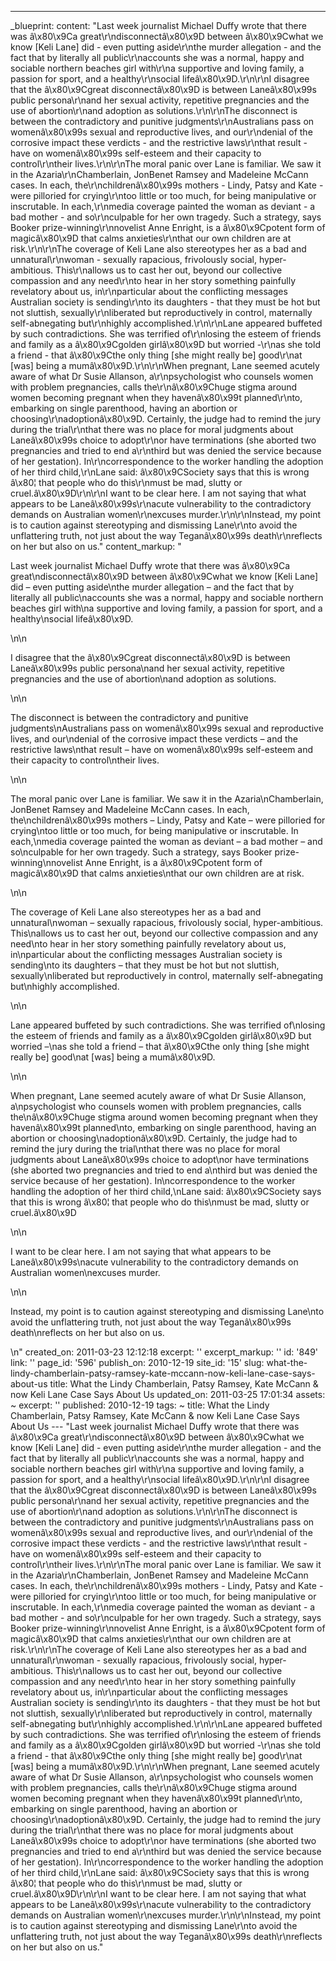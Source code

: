 ---
_blueprint:
  content: "Last week journalist Michael Duffy wrote that there was â\x80\x9Ca great\r\ndisconnectâ\x80\x9D
    between â\x80\x9Cwhat we know [Keli Lane] did - even putting aside\r\nthe murder
    allegation - and the fact that by literally all public\r\naccounts she was a normal,
    happy and sociable northern beaches girl with\r\na supportive and loving family,
    a passion for sport, and a healthy\r\nsocial lifeâ\x80\x9D.\r\n\r\nI disagree
    that the â\x80\x9Cgreat disconnectâ\x80\x9D is between Laneâ\x80\x99s public persona\r\nand
    her sexual activity, repetitive pregnancies and the use of abortion\r\nand adoption
    as solutions.\r\n\r\nThe disconnect is between the contradictory and punitive
    judgments\r\nAustralians pass on womenâ\x80\x99s sexual and reproductive lives,
    and our\r\ndenial of the corrosive impact these verdicts - and the restrictive
    laws\r\nthat result - have on womenâ\x80\x99s self-esteem and their capacity to
    control\r\ntheir lives.\r\n\r\nThe moral panic over Lane is familiar. We saw it
    in the Azaria\r\nChamberlain, JonBenet Ramsey and Madeleine McCann cases. In each,
    the\r\nchildrenâ\x80\x99s mothers - Lindy, Patsy and Kate - were pilloried for
    crying\r\ntoo little or too much, for being manipulative or inscrutable. In each,\r\nmedia
    coverage painted the woman as deviant - a bad mother - and so\r\nculpable for
    her own tragedy. Such a strategy, says Booker prize-winning\r\nnovelist Anne Enright,
    is a â\x80\x9Cpotent form of magicâ\x80\x9D that calms anxieties\r\nthat our own
    children are at risk.\r\n\r\nThe coverage of Keli Lane also stereotypes her as
    a bad and unnatural\r\nwoman - sexually rapacious, frivolously social, hyper-ambitious.
    This\r\nallows us to cast her out, beyond our collective compassion and any need\r\nto
    hear in her story something painfully revelatory about us, in\r\nparticular about
    the conflicting messages Australian society is sending\r\nto its daughters - that
    they must be hot but not sluttish, sexually\r\nliberated but reproductively in
    control, maternally self-abnegating but\r\nhighly accomplished.\r\n\r\nLane appeared
    buffeted by such contradictions. She was terrified of\r\nlosing the esteem of
    friends and family as a â\x80\x9Cgolden girlâ\x80\x9D but worried -\r\nas she
    told a friend - that â\x80\x9Cthe only thing [she might really be] good\r\nat
    [was] being a mumâ\x80\x9D.\r\n\r\nWhen pregnant, Lane seemed acutely aware of
    what Dr Susie Allanson, a\r\npsychologist who counsels women with problem pregnancies,
    calls the\r\nâ\x80\x9Chuge stigma around women becoming pregnant when they havenâ\x80\x99t
    planned\r\nto, embarking on single parenthood, having an abortion or choosing\r\nadoptionâ\x80\x9D.
    Certainly, the judge had to remind the jury during the trial\r\nthat there was
    no place for moral judgments about Laneâ\x80\x99s choice to adopt\r\nor have terminations
    (she aborted two pregnancies and tried to end a\r\nthird but was denied the service
    because of her gestation). In\r\ncorrespondence to the worker handling the adoption
    of her third child,\r\nLane said: â\x80\x9CSociety says that this is wrong â\x80¦
    that people who do this\r\nmust be mad, slutty or cruel.â\x80\x9D\r\n\r\nI want
    to be clear here. I am not saying that what appears to be Laneâ\x80\x99s\r\nacute
    vulnerability to the contradictory demands on Australian women\r\nexcuses murder.\r\n\r\nInstead,
    my point is to caution against stereotyping and dismissing Lane\r\nto avoid the
    unflattering truth, not just about the way Teganâ\x80\x99s death\r\nreflects on
    her but also on us."
  content_markup: "<p>Last week journalist Michael Duffy wrote that there was â\x80\x9Ca
    great\ndisconnectâ\x80\x9D between â\x80\x9Cwhat we know [Keli Lane] did &ndash;
    even putting aside\nthe murder allegation &ndash; and the fact that by literally
    all public\naccounts she was a normal, happy and sociable northern beaches girl
    with\na supportive and loving family, a passion for sport, and a healthy\nsocial
    lifeâ\x80\x9D.</p>\n\n<p>I disagree that the â\x80\x9Cgreat disconnectâ\x80\x9D
    is between Laneâ\x80\x99s public persona\nand her sexual activity, repetitive
    pregnancies and the use of abortion\nand adoption as solutions.</p>\n\n<p>The
    disconnect is between the contradictory and punitive judgments\nAustralians pass
    on womenâ\x80\x99s sexual and reproductive lives, and our\ndenial of the corrosive
    impact these verdicts &ndash; and the restrictive laws\nthat result &ndash; have
    on womenâ\x80\x99s self-esteem and their capacity to control\ntheir lives.</p>\n\n<p>The
    moral panic over Lane is familiar. We saw it in the Azaria\nChamberlain, JonBenet
    Ramsey and Madeleine McCann cases. In each, the\nchildrenâ\x80\x99s mothers &ndash;
    Lindy, Patsy and Kate &ndash; were pilloried for crying\ntoo little or too much,
    for being manipulative or inscrutable. In each,\nmedia coverage painted the woman
    as deviant &ndash; a bad mother &ndash; and so\nculpable for her own tragedy.
    Such a strategy, says Booker prize-winning\nnovelist Anne Enright, is a â\x80\x9Cpotent
    form of magicâ\x80\x9D that calms anxieties\nthat our own children are at risk.</p>\n\n<p>The
    coverage of Keli Lane also stereotypes her as a bad and unnatural\nwoman &ndash;
    sexually rapacious, frivolously social, hyper-ambitious. This\nallows us to cast
    her out, beyond our collective compassion and any need\nto hear in her story something
    painfully revelatory about us, in\nparticular about the conflicting messages Australian
    society is sending\nto its daughters &ndash; that they must be hot but not sluttish,
    sexually\nliberated but reproductively in control, maternally self-abnegating
    but\nhighly accomplished.</p>\n\n<p>Lane appeared buffeted by such contradictions.
    She was terrified of\nlosing the esteem of friends and family as a â\x80\x9Cgolden
    girlâ\x80\x9D but worried &ndash;\nas she told a friend &ndash; that â\x80\x9Cthe
    only thing [she might really be] good\nat [was] being a mumâ\x80\x9D.</p>\n\n<p>When
    pregnant, Lane seemed acutely aware of what Dr Susie Allanson, a\npsychologist
    who counsels women with problem pregnancies, calls the\nâ\x80\x9Chuge stigma around
    women becoming pregnant when they havenâ\x80\x99t planned\nto, embarking on single
    parenthood, having an abortion or choosing\nadoptionâ\x80\x9D. Certainly, the
    judge had to remind the jury during the trial\nthat there was no place for moral
    judgments about Laneâ\x80\x99s choice to adopt\nor have terminations (she aborted
    two pregnancies and tried to end a\nthird but was denied the service because of
    her gestation). In\ncorrespondence to the worker handling the adoption of her
    third child,\nLane said: â\x80\x9CSociety says that this is wrong â\x80¦ that
    people who do this\nmust be mad, slutty or cruel.â\x80\x9D</p>\n\n<p>I want to
    be clear here. I am not saying that what appears to be Laneâ\x80\x99s\nacute vulnerability
    to the contradictory demands on Australian women\nexcuses murder.</p>\n\n<p>Instead,
    my point is to caution against stereotyping and dismissing Lane\nto avoid the
    unflattering truth, not just about the way Teganâ\x80\x99s death\nreflects on
    her but also on us.</p>\n"
  created_on: 2011-03-23 12:12:18
  excerpt: ''
  excerpt_markup: ''
  id: '849'
  link: ''
  page_id: '596'
  publish_on: 2010-12-19
  site_id: '15'
  slug: what-the-lindy-chamberlain-patsy-ramsey-kate-mccann-now-keli-lane-case-says-about-us
  title: What the Lindy Chamberlain, Patsy Ramsey, Kate McCann & now Keli Lane Case
    Says About Us
  updated_on: 2011-03-25 17:01:34
assets: ~
excerpt: ''
published: 2010-12-19
tags: ~
title: What the Lindy Chamberlain, Patsy Ramsey, Kate McCann & now Keli Lane Case
  Says About Us
--- "Last week journalist Michael Duffy wrote that there was â\x80\x9Ca great\r\ndisconnectâ\x80\x9D
  between â\x80\x9Cwhat we know [Keli Lane] did - even putting aside\r\nthe murder
  allegation - and the fact that by literally all public\r\naccounts she was a normal,
  happy and sociable northern beaches girl with\r\na supportive and loving family,
  a passion for sport, and a healthy\r\nsocial lifeâ\x80\x9D.\r\n\r\nI disagree that
  the â\x80\x9Cgreat disconnectâ\x80\x9D is between Laneâ\x80\x99s public persona\r\nand
  her sexual activity, repetitive pregnancies and the use of abortion\r\nand adoption
  as solutions.\r\n\r\nThe disconnect is between the contradictory and punitive judgments\r\nAustralians
  pass on womenâ\x80\x99s sexual and reproductive lives, and our\r\ndenial of the
  corrosive impact these verdicts - and the restrictive laws\r\nthat result - have
  on womenâ\x80\x99s self-esteem and their capacity to control\r\ntheir lives.\r\n\r\nThe
  moral panic over Lane is familiar. We saw it in the Azaria\r\nChamberlain, JonBenet
  Ramsey and Madeleine McCann cases. In each, the\r\nchildrenâ\x80\x99s mothers -
  Lindy, Patsy and Kate - were pilloried for crying\r\ntoo little or too much, for
  being manipulative or inscrutable. In each,\r\nmedia coverage painted the woman
  as deviant - a bad mother - and so\r\nculpable for her own tragedy. Such a strategy,
  says Booker prize-winning\r\nnovelist Anne Enright, is a â\x80\x9Cpotent form of
  magicâ\x80\x9D that calms anxieties\r\nthat our own children are at risk.\r\n\r\nThe
  coverage of Keli Lane also stereotypes her as a bad and unnatural\r\nwoman - sexually
  rapacious, frivolously social, hyper-ambitious. This\r\nallows us to cast her out,
  beyond our collective compassion and any need\r\nto hear in her story something
  painfully revelatory about us, in\r\nparticular about the conflicting messages Australian
  society is sending\r\nto its daughters - that they must be hot but not sluttish,
  sexually\r\nliberated but reproductively in control, maternally self-abnegating
  but\r\nhighly accomplished.\r\n\r\nLane appeared buffeted by such contradictions.
  She was terrified of\r\nlosing the esteem of friends and family as a â\x80\x9Cgolden
  girlâ\x80\x9D but worried -\r\nas she told a friend - that â\x80\x9Cthe only thing
  [she might really be] good\r\nat [was] being a mumâ\x80\x9D.\r\n\r\nWhen pregnant,
  Lane seemed acutely aware of what Dr Susie Allanson, a\r\npsychologist who counsels
  women with problem pregnancies, calls the\r\nâ\x80\x9Chuge stigma around women becoming
  pregnant when they havenâ\x80\x99t planned\r\nto, embarking on single parenthood,
  having an abortion or choosing\r\nadoptionâ\x80\x9D. Certainly, the judge had to
  remind the jury during the trial\r\nthat there was no place for moral judgments
  about Laneâ\x80\x99s choice to adopt\r\nor have terminations (she aborted two pregnancies
  and tried to end a\r\nthird but was denied the service because of her gestation).
  In\r\ncorrespondence to the worker handling the adoption of her third child,\r\nLane
  said: â\x80\x9CSociety says that this is wrong â\x80¦ that people who do this\r\nmust
  be mad, slutty or cruel.â\x80\x9D\r\n\r\nI want to be clear here. I am not saying
  that what appears to be Laneâ\x80\x99s\r\nacute vulnerability to the contradictory
  demands on Australian women\r\nexcuses murder.\r\n\r\nInstead, my point is to caution
  against stereotyping and dismissing Lane\r\nto avoid the unflattering truth, not
  just about the way Teganâ\x80\x99s death\r\nreflects on her but also on us."
